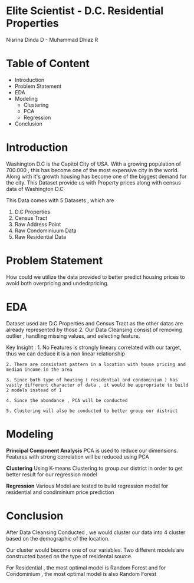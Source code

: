 # **Elite Scientist - D.C. Residential Properties**
Nisrina Dinda D - Muhammad Dhiaz R

# **Table of Content**
- Introduction
- Problem Statement
- EDA
- Modeling
    - Clustering
    - PCA
    - Regression
- Conclusion  

# **Introduction**
Washington D.C is the Capitol City of USA. With a growing population of 700.000 , this has become one of the most expensive city in the world. Along with it's growth housing has become one of the biggest demand for the city. This Dataset provide us with Property prices along with census data of Washington D.C


This Data comes with 5 Datasets , which are

1. D.C Properties
2. Census Tract
3. Raw Address Point
4. Raw Condominiuum Data
5. Raw Residential Data


# **Problem Statement**
How could we utilize the data provided to better predict housing prices to avoid both overpricing and undedrpricing.


# **EDA**
Dataset used are D.C Properties and Census Tract as the other datas are already represented by those 2. Our Data Cleansing consist of removing outlier , handling missing values, and selecting feature.

Key Insight :
    1. No Features is strongly lineary correlated with our target, thus we can   deduce it is a non linear relationship

    2. There are consistant pattern in a location with house pricing and median income in the area

    3. Since both type of housing ( residential and condominium ) has vastly different character of data , it would be appropriate to build 2 models instead of 1

    4. Since the abondance , PCA will be conducted

    5. Clustering will also be conducted to better group our district

# **Modeling**

**Principal Component Analysis**
PCA is used to reduce our dimensions. Features with strong correlation will be reduced using PCA


**Clustering**
Using K-means Clustering to group our district in order to get better result for our regression model

**Regression**
Various Model are tested to build regression model for residential and condiminium price prediction


# **Conclusion**
After Data Cleansing Conducted , we would cluster our data into 4 cluster based on the demographic of the location.

Our cluster would become one of our variables. Two different models are constructed based on the type of residental source.


For Residential , the most optimal model is Random Forest and for Condominium , the most optimal model is also Random Forest